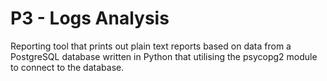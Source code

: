 # P3 - Logs Analysis

Reporting tool that prints out plain text reports based on data from a PostgreSQL database written in Python that utilising the psycopg2 module to connect to the database.

